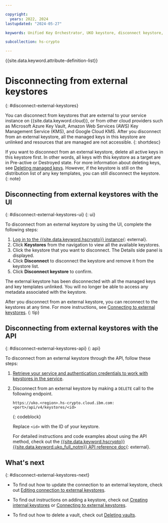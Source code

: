 ```yaml
---

copyright:
  years: 2022, 2024
lastupdated: "2024-05-27"

keywords: Unified Key Orchestrator, UKO keystore, disconnect keystore, external keystore, KMS keystore

subcollection: hs-crypto

---
```


{{site.data.keyword.attribute-definition-list}}





# Disconnecting from external keystores
{: #disconnect-external-keystores}


You can disconnect from keystores that are external to your service instance on {{site.data.keyword.cloud}}, or from other cloud providers such as Microsoft Azure Key Vault, Amazon Web Services (AWS) Key Management Service (KMS), and Google Cloud KMS. After you disconnect from an external keystore, all the managed keys in this keystore are unlinked and resources that are managed are not accessible.
{: shortdesc}

 
If you want to disconnect from an external keystore, delete all active keys in this keystore first. In other words, all keys with this keystore as a target are in Pre-active or Destroyed state. For more information about deleting keys, see [Deleting managed keys](/docs/hs-crypto?topic=hs-crypto-delete-managed-keys). However, if the keystore is still on the distribution list of any key templates, you can still disconnect the keystore.
{: note}


## Disconnecting from external keystores with the UI
{: #disconnect-external-keystores-ui}
{: ui}

To disconnect from an external keystore by using the UI, complete the following steps:

1. [Log in to the {{site.data.keyword.hscrypto}} instance](https://cloud.ibm.com/login){: external}.
2. Click **Keystores** from the navigation to view all the available keystores.
3. Click the keystore that you want to disconnect. The Details side panel is displayed.
4. Click **Disconnect** to disconnect the keystore and remove it from the keystore list. 
5. Click **Disconnect keystore** to confirm.

The external keystore has been disconnected with all the managed keys and key templates unlinked. You will no longer be able to access any metadata associated with the keystore. 

 
After you disconnect from an external keystore, you can reconnect to the keystores at any time. For more instructions, see [Connecting to external keystores](/docs/hs-crypto?topic=hs-crypto-connect-external-keystores).
{: tip}

## Disconnecting from external keystores with the API
{: #disconnect-external-keystores-api}
{: api}

To disconnect from an external keystore through the API, follow these steps:

1. [Retrieve your service and authentication credentials to work with keystores in the service](/docs/hs-crypto?topic=hs-crypto-set-up-uko-api).
   
2. Disconnect from an external keystore by making a `DELETE` call to the following endpoint.

    ```
    https://uko.<region>.hs-crypto.cloud.ibm.com:<port>/api/v4/keystores/<id>
    
    ```
    {: codeblock}

    Replace `<id>` with the ID of your keystore.

    For detailed instructions and code examples about using the API method, check out the [{{site.data.keyword.hscrypto}} {{site.data.keyword.uko_full_notm}} API reference doc](/apidocs/uko#delete-keystore){: external}.



## What's next
{: #disconnect-external-keystores-next}

- To find out how to update the connection to an external keystore, check out [Editing connection to external keystores](/docs/hs-crypto?topic=hs-crypto-edit-external-keystore-connection).
  
- To find out instructions on adding a keystore, check out [Creating internal keystores](/docs/hs-crypto?topic=hs-crypto-create-internal-keystores) or [Connecting to external keystores](/docs/hs-crypto?topic=hs-crypto-connect-external-keystores).

- To find out how to delete a vault, check out [Deleting vaults](/docs/hs-crypto?topic=hs-crypto-delete-vaults).

